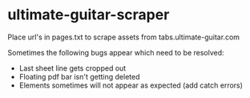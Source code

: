 # ultimate-guitar-scraper

Place url's in pages.txt to scrape assets from tabs.ultimate-guitar.com

Sometimes the following bugs appear which need to be resolved:
- Last sheet line gets cropped out
- Floating pdf bar isn't getting deleted
- Elements sometimes will not appear as expected (add catch errors)
